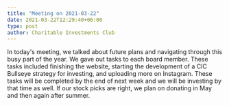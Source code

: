 ```yaml
---
title: "Meeting on 2021-03-22"
date: 2021-03-22T12:29:40+06:00
type: post
author: Charitable Investments Club
---
```

In today's meeting, we talked about future plans and navigating through this busy part of the year. We gave out tasks to each board member. These tasks included finishing the website, starting the development of a CIC Bullseye strategy for investing, and uploading more on Instagram. These tasks will be completed by the end of next week and we will be investing by that time as well. If our stock picks are right, we plan on donating in May and then again after summer.

